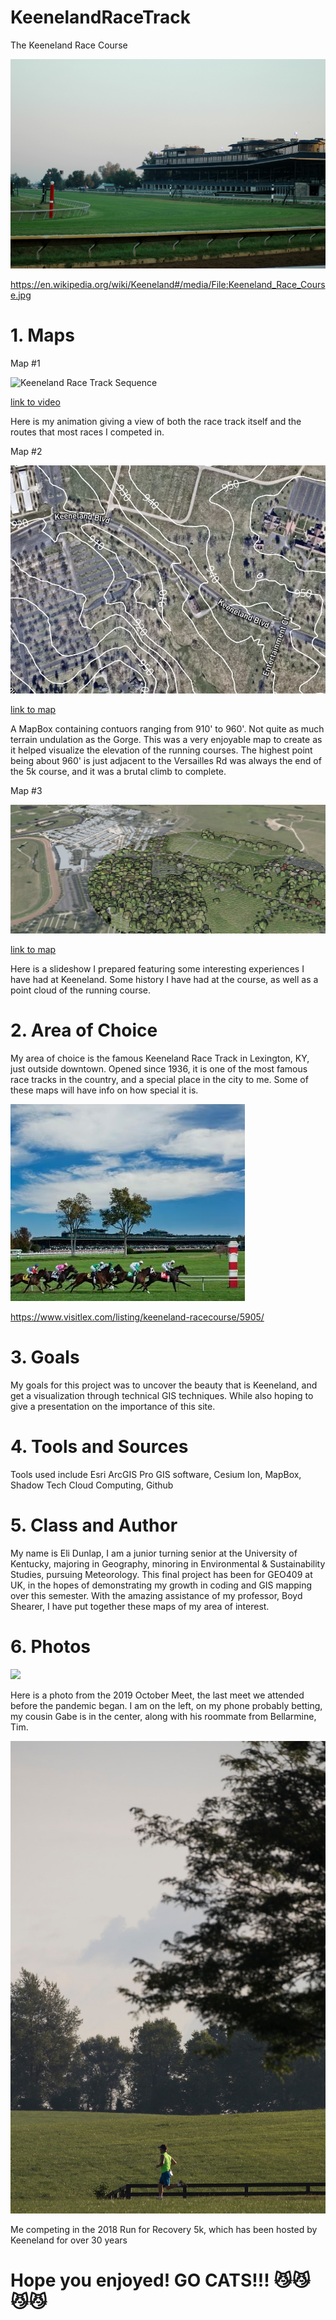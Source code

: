 # KeenelandRaceTrack
The Keeneland Race Course

![Keeneland](images/Keeneland_Race_Course.jpg)

https://en.wikipedia.org/wiki/Keeneland#/media/File:Keeneland_Race_Course.jpg

# 1. Maps

Map #1

![Keeneland Race Track Sequence](VIDEO/L7race.gif)

[link to video](https://github.com/ejdunl55/KeenelandRaceTrack/blob/main/VIDEO/L7race.gif) 

Here is my animation giving a view of both the race track itself and the routes that most races I competed in. 

Map #2

![Keeneland MapBox](images/MapBox%20Map.jpg)

[link to map](https://ejdunl55.github.io/KeenelandRaceTrack/Mapbox/index.html) 

A MapBox containing contuors ranging from 910' to 960'. Not quite as much terrain undulation as the Gorge. This was a very enjoyable map to create as it helped visualize the elevation of the running courses. The highest point being about 960' is just adjacent to the Versailles Rd was always the end of the 5k course, and it was a brutal climb to complete.

Map #3

![Keeneland Slideshow](images/Cesium%20Map.jpg)

[link to map](https://github.com/ejdunl55/KeenelandRaceTrack/blob/main/Slideshow/index.html) 

Here is a slideshow I prepared featuring some interesting experiences I have had at Keeneland. Some history I have had at the course, as well as a point cloud of the running course.

# 2. Area of Choice

My area of choice is the famous Keeneland Race Track in Lexington, KY, just outside downtown. Opened since 1936, it is one of the most famous race tracks in the country, and a special place in the city to me. Some of these maps will have info on how special it is.

![Keeneland](images/Keeneland%20%231.jpg)

https://www.visitlex.com/listing/keeneland-racecourse/5905/

# 3. Goals

My goals for this project was to uncover the beauty that is Keeneland, and get a visualization through technical GIS techniques. While also hoping to give a presentation on the importance of this site.

# 4. Tools and Sources

Tools used include Esri ArcGIS Pro GIS software, Cesium Ion, MapBox, Shadow Tech Cloud Computing, Github

# 5. Class and Author

My name is Eli Dunlap, I am a junior turning senior at the University of Kentucky, majoring in Geography, minoring in Environmental & Sustainability Studies, pursuing Meteorology. This final project has been for GEO409 at UK, in the hopes of demonstrating my growth in coding and GIS mapping over this semester. With the amazing assistance of my professor, Boyd Shearer, I have put together these maps of my area of interest.

# 6. Photos

![](images/Keeneland%20Betting.jpg)

Here is a photo from the 2019 October Meet, the last meet we attended before the pandemic began. I am on the left, on my phone probably betting, my cousin Gabe is in the center, along with his roommate from Bellarmine, Tim.

![](images/Run%20for%20Recovery%20Race.jpg)

Me competing in the 2018 Run for Recovery 5k, which has been hosted by Keeneland for over 30 years

# Hope you enjoyed! GO CATS!!! 😼😼😼😼
